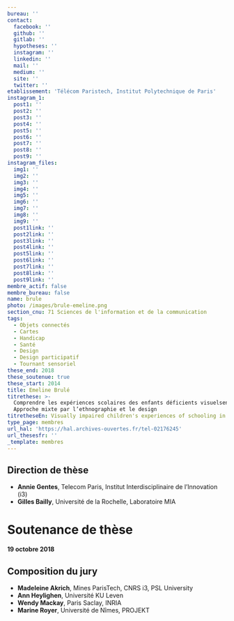 ```yaml
---
bureau: ''
contact:
  facebook: ''
  github: ''
  gitlab: ''
  hypotheses: ''
  instagram: ''
  linkedin: ''
  mail: ''
  medium: ''
  site: ''
  twitter: ''
etablissement: 'Télécom Paristech, Institut Polytechnique de Paris'
instagram_1:
  post1: ''
  post2: ''
  post3: ''
  post4: ''
  post5: ''
  post6: ''
  post7: ''
  post8: ''
  post9: ''
instagram_files:
  img1: ''
  img2: ''
  img3: ''
  img4: ''
  img5: ''
  img6: ''
  img7: ''
  img8: ''
  img9: ''
  post1link: ''
  post2link: ''
  post3link: ''
  post4link: ''
  post5link: ''
  post6link: ''
  post7link: ''
  post8link: ''
  post9link: ''
membre_actif: false
membre_bureau: false
name: brule
photo: /images/brule-emeline.png
section_cnu: 71 Sciences de l'information et de la communication
tags:
  - Objets connectés
  - Cartes
  - Handicap
  - Santé
  - Design
  - Design participatif
  - Tournant sensoriel
these_end: 2018
these_soutenue: true
these_start: 2014
title: Emeline Brulé
titrethese: >-
  Comprendre les expériences scolaires des enfants déficients visuelsen France:
  Approche mixte par l’ethnographie et le design
titretheseEn: Visually impaired children's experiences of schooling in France.
type_page: membres
url_hal: 'https://hal.archives-ouvertes.fr/tel-02176245'
url_thesesfr: ''
_template: membres
---
```


<!-- Supprimer les parties non remplies (supprimer les blocks de lang s'il n'y a pas deux langues). Tu es libre d'ajouter ce que tu veux à cette partie -->

## Direction de thèse

* **Annie Gentes**, Telecom Paris, Institut Interdisciplinaire de l’Innovation (i3)
* **Gilles Bailly**, Université de la Rochelle, Laboratoire MIA

# Soutenance de thèse

**19 octobre 2018**

## Composition du jury

* **Madeleine Akrich**, Mines ParisTech, CNRS i3, PSL University
* **Ann Heylighen**, Université KU Leven
* **Wendy Mackay**, Paris Saclay, INRIA
* **Marine Royer**, Université de Nîmes, PROJEKT
